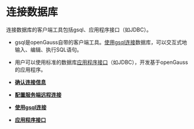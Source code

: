 # 连接数据库

连接数据库的客户端工具包括gsql、应用程序接口（如JDBC）。

-   gsql是openGauss自带的客户端工具。[使用gsql连接](使用gsql连接.md)数据库，可以交互式地输入、编辑、执行SQL语句。
-   用户可以使用标准的数据库[应用程序接口](应用程序接口.md)（如JDBC），开发基于openGauss的应用程序。

-   **[确认连接信息](确认连接信息.md)**

-   **[配置服务端远程连接](配置服务端远程连接.md)**

-   **[使用gsql连接](使用gsql连接.md)**

-   **[应用程序接口](应用程序接口.md)**
